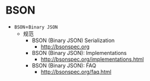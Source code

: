 # BSON

* `BSON`=`Binary JSON`
  * 规范
    * BSON (Binary JSON) Serialization
      * http://bsonspec.org
    * BSON (Binary JSON): Implementations
      * http://bsonspec.org/implementations.html
    * BSON (Binary JSON): FAQ
      * http://bsonspec.org/faq.html
